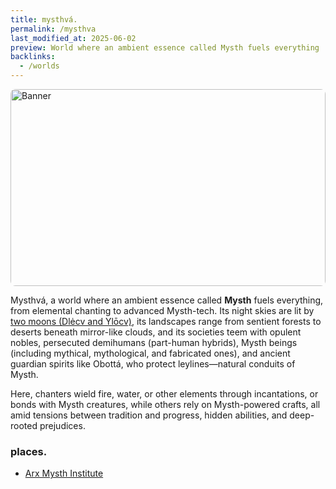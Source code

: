 ```yaml
---
title: mysthvá.
permalink: /mysthva
last_modified_at: 2025-06-02
preview: World where an ambient essence called Mysth fuels everything
backlinks:
  - /worlds
---
```

<div style="position:relative;width:100%;overflow:hidden;border-radius:8px;">
  <img src="{{ site.baseurl }}/assets/media_473497501109353047_1719671849.webp" alt="Banner" style="width:100%;height:100%;object-fit:cover;object-position:50% 40%;position:absolute;top:0;left:0;z-index:1;"></div>


<div style="position:relative;width:100%;aspect-ratio:8 / 5;overflow:hidden;border-radius:8px;">
  <img src="{{ site.baseurl }}/assets/media_473497501109353047_1719671849.webp" alt="Banner" style="width:100%;height:100%;object-fit:cover;object-position:top;position:absolute;top:0;left:0;z-index:1;">
</div>


Mysthvá, a world where an ambient essence called <strong>Mysth</strong> fuels everything, from elemental chanting to advanced Mysth-tech. Its night skies are lit by [two moons (Dlėcv and Ylōcv)](/av-archive/twinmoons), its landscapes range from sentient forests to deserts beneath mirror-like clouds, and its societies teem with opulent nobles, persecuted demihumans (part-human hybrids), Mysth beings (including mythical, mythological, and fabricated ones), and ancient guardian spirits like Obottá, who protect leylines—natural conduits of Mysth.

Here, chanters wield fire, water, or other elements through incantations, or bonds with Mysth creatures, while others rely on Mysth-powered crafts, all amid tensions between tradition and progress, hidden abilities, and deep-rooted prejudices.

### places.
- [Arx Mysth Institute](/av-archive/arx) 




